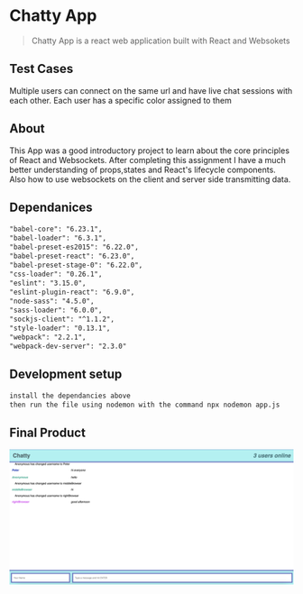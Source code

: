 # Chatty App
> Chatty App is a react web application built with React and Websokets

## Test Cases

Multiple users can connect on the same url and have live chat sessions with each other.
Each user has a specific color assigned to them

## About

This App was a good introductory project to learn about the core principles of React and Websockets. After completing this assignment I have a much better understanding of props,states and React's lifecycle components. Also how to use websockets on the client and server side transmitting data.


## Dependanices

    "babel-core": "6.23.1",
    "babel-loader": "6.3.1",
    "babel-preset-es2015": "6.22.0",
    "babel-preset-react": "6.23.0",
    "babel-preset-stage-0": "6.22.0",
    "css-loader": "0.26.1",
    "eslint": "3.15.0",
    "eslint-plugin-react": "6.9.0",
    "node-sass": "4.5.0",
    "sass-loader": "6.0.0",
    "sockjs-client": "^1.1.2",
    "style-loader": "0.13.1",
    "webpack": "2.2.1",
    "webpack-dev-server": "2.3.0"

## Development setup

    install the dependancies above
    then run the file using nodemon with the command npx nodemon app.js

## Final Product

!["sceenshot of url page"](./docs/ChatApp.png)
